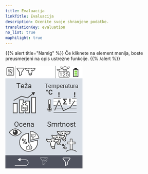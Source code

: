 ```yaml
---
title: Evaluacija
linkTitle: Evaluacija
description: Ocenite svoje shranjene podatke.
translationKey: evaluation
no_list: true
maphilight: true
---
```

{{% alert title="Namig" %}}
Če kliknete na element menija, boste preusmerjeni na opis ustrezne funkcije.
{{% /alert %}}

<img src="images/evaluate.png" alt="VitalControl Evaluacija" title="Evaluacija" usemap="#workmap" class="maphilight" />

<map name="workmap">
  <area shape="rect" coords="3,40,116,160" alt="Teža" title="Ocenite svoje shranjene podatke v razdelku Teža&#10;Klik z miško: odpri dokumentacijo" href="/sl/docs/evaluation/weight/">
  <area shape="rect" coords="3,160,116,279" alt="Ocena" title="Ocenite svoje shranjene podatke v razdelku Ocena&#10;Klik z miško: odpri dokumentacijo" href="/sl/docs/evaluation/rating/">

  <area shape="rect" coords="116,40,238,160" alt="Temperatura" title="Ocenite svoje shranjene podatke v razdelku Temperatura&#10;Klik z miško: odpri dokumentacijo" href="/sl/docs/evaluation/temperature/">
  <area shape="rect" coords="116,160,238,279" alt="Umrljivost" title="Ocenite svoje shranjene podatke v razdelku Umrljivost&#10;Klik z miško: odpri dokumentacijo" href="/sl/docs/evaluation/mortality/">

  <area shape="rect" coords="150,282,238,319" alt="Filter" title="Nastavite filter&#10;Klik z miško: do dokumentacije" href="/sl/docs/filter">
  <area shape="rect" coords="2,282,95,319" alt="Nazaj" title="Skočite nazaj na eno raven&#10;Klik z miško: do dokumentacije" href="/sl/docs/menu/mainmenu/">
</map>
